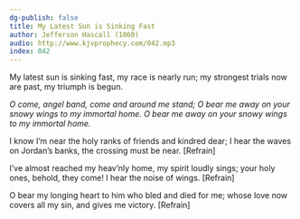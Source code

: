 ```yaml
---
dg-publish: false
title: My Latest Sun is Sinking Fast
author: Jefferson Hascall (1860)
audio: http://www.kjvprophecy.com/042.mp3
index: 042
---
```


My latest sun is sinking fast,
my race is nearly run;
my strongest trials now are past,
my triumph is begun.

*O come, angel band,
come and around me stand;
O bear me away on your snowy wings
to my immortal home.
O bear me away on your snowy wings
to my immortal home.*

I know I’m near the holy ranks
of friends and kindred dear;
I hear the waves on Jordan’s banks,
the crossing must be near. [Refrain]

I’ve almost reached my heav’nly home,
my spirit loudly sings;
your holy ones, behold, they come!
I hear the noise of wings. [Refrain]

O bear my longing heart to him
who bled and died for me;
whose love now covers all my sin,
and gives me victory. [Refrain]
